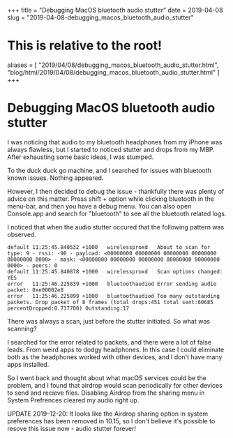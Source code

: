 +++
title = "Debugging MacOS bluetooth audio stutter"
date = 2019-04-08
slug = "2019-04-08-debugging_macos_bluetooth_audio_stutter"
# This is relative to the root!
aliases = [ "2019/04/08/debugging_macos_bluetooth_audio_stutter.html", "blog/html/2019/04/08/debugging_macos_bluetooth_audio_stutter.html" ]
+++
# Debugging MacOS bluetooth audio stutter

I was noticing that audio to my bluetooth headphones from my iPhone was
always flawless, but I started to noticed stutter and drops from my MBP.
After exhausting some basic ideas, I was stumped.

To the duck duck go machine, and I searched for issues with bluetooth
known issues. Nothing appeared.

However, I then decided to debug the issue - thankfully there was plenty
of advice on this matter. Press shift + option while clicking bluetooth
in the menu-bar, and then you have a debug menu. You can also open
Console.app and search for \"bluetooth\" to see all the bluetooth
related logs.

I noticed that when the audio stutter occured that the following pattern
was observed.

    default 11:25:45.840532 +1000   wirelessproxd   About to scan for type: 9 - rssi: -90 - payload: <00000000 00000000 00000000 00000000 00000000 0000> - mask: <00000000 00000000 00000000 00000000 00000000 0000> - peers: 0
    default 11:25:45.840878 +1000   wirelessproxd   Scan options changed: YES
    error   11:25:46.225839 +1000   bluetoothaudiod Error sending audio packet: 0xe00002e8
    error   11:25:46.225899 +1000   bluetoothaudiod Too many outstanding packets. Drop packet of 8 frames (total drops:451 total sent:60685 percentDropped:0.737700) Outstanding:17

There was always a scan, just before the stutter initiated. So what was
scanning?

I searched for the error related to packets, and there were a lot of
false leads. From weird apps to dodgy headphones. In this case I could
eliminate both as the headphones worked with other devices, and I don\'t
have many apps installed.

So I went back and thought about what macOS services could be the
problem, and I found that airdrop would scan periodically for other
devices to send and recieve files. Disabling Airdrop from the sharing
menu in System Prefrences cleared my audio right up.

UPDATE 2019-12-20: It looks like the Airdrop sharing option in system
preferences has been removed in 10.15, so I don\'t believe it\'s
possible to resove this issue now - audio stutter forever!

